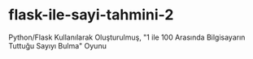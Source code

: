 # flask-ile-sayi-tahmini-2
Python/Flask Kullanılarak Oluşturulmuş, "1 ile 100 Arasında Bilgisayarın Tuttuğu Sayıyı Bulma" Oyunu
